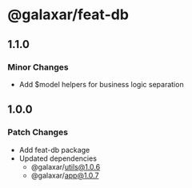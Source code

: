 # @galaxar/feat-db

## 1.1.0

### Minor Changes

-   Add $model helpers for business logic separation

## 1.0.0

### Patch Changes

-   Add feat-db package
-   Updated dependencies
    -   @galaxar/utils@1.0.6
    -   @galaxar/app@1.0.7
